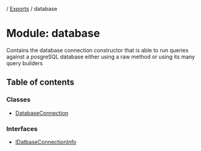 [](../README.md) / [Exports](../modules.md) / database

# Module: database

Contains the database connection constructor that is able to run
queries against a posgreSQL database either using a raw method
or using its many query builders

## Table of contents

### Classes

- [DatabaseConnection](../classes/database.databaseconnection.md)

### Interfaces

- [IDatbaseConnectionInfo](../interfaces/database.idatbaseconnectioninfo.md)
